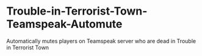 # Trouble-in-Terrorist-Town-Teamspeak-Automute
Automatically mutes players on Teamspeak server who are dead in Trouble in Terrorist Town
